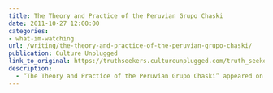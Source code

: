 ```yaml
---
title: The Theory and Practice of the Peruvian Grupo Chaski
date: 2011-10-27 12:00:00
categories: 
- what-im-watching
url: /writing/the-theory-and-practice-of-the-peruvian-grupo-chaski/
publication: Culture Unplugged
link_to_original: https://truthseekers.cultureunplugged.com/truth_seekers/2011/10/theory-and-practice-of-the-peruvian-grupo-chaski.html
description:
  - “The Theory and Practice of the Peruvian Grupo Chaski” appeared on Culture Unplugged.com, October 27, 2011.
---
```

